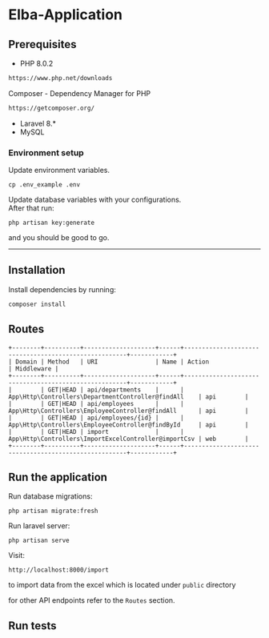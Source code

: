 # Elba-Application
## Prerequisites


* PHP 8.0.2

```bash
https://www.php.net/downloads
```
Composer - Dependency Manager for PHP
```bash
https://getcomposer.org/
```
* Laravel 8.* </br>
* MySQL

### Environment setup 
Update environment variables.

```
cp .env_example .env
```
Update database variables with your configurations. </br>
After that run:
```
php artisan key:generate
```
and you should be good to go.


---
## Installation
Install dependencies by running:
```bash
composer install
```


## Routes
```
+--------+----------+--------------------+------+------------------------------------------------------+------------+
| Domain | Method   | URI                | Name | Action                                               | Middleware |
+--------+----------+--------------------+------+------------------------------------------------------+------------+
|        | GET|HEAD | api/departments    |      | App\Http\Controllers\DepartmentController@findAll    | api        |
|        | GET|HEAD | api/employees      |      | App\Http\Controllers\EmployeeController@findAll      | api        |
|        | GET|HEAD | api/employees/{id} |      | App\Http\Controllers\EmployeeController@findById     | api        |
|        | GET|HEAD | import             |      | App\Http\Controllers\ImportExcelController@importCsv | web        |
+--------+----------+--------------------+------+------------------------------------------------------+------------+

```

## Run the application
Run database migrations:
```
php artisan migrate:fresh
```

Run laravel server:
```
php artisan serve
```

Visit:
```
http://localhost:8000/import
```
to import data from the excel which is located under `public` directory


for other API endpoints refer to the `Routes` section.

## Run tests

